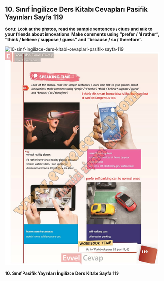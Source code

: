 ## 10. Sınıf İngilizce Ders Kitabı Cevapları Pasifik Yayınları Sayfa 119

**Soru: Look at the photos, read the sample sentences / clues and talk to your friends about innovations. Make comments using “prefer / ’d rather”, “think / believe / suppose / guess” and “because / so / therefore”.**

![10-sinif-ingilizce-ders-kitabi-cevaplari-pasifik-sayfa-119]()![10-sinif-ingilizce-ders-kitabi-cevaplari-pasifik-sayfa-119](./image1.webp)

**10. Sınıf Pasifik Yayınları İngilizce Ders Kitabı Sayfa 119**